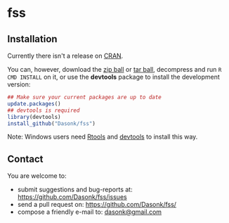 # fss



## Installation

Currently there isn't a release on [CRAN](http://cran.r-project.org/).


You can, however, download the [zip ball](https://github.com/Dasonk/fss/zipball/master) or [tar ball](https://github.com/Dasonk/fss/tarball/master), decompress and run `R CMD INSTALL` on it, or use the **devtools** package to install the development version:

```r
## Make sure your current packages are up to date
update.packages()
## devtools is required
library(devtools)
install_github("Dasonk/fss")
```

Note: Windows users need [Rtools](http://www.murdoch-sutherland.com/Rtools/) and [devtools](http://CRAN.R-project.org/package=devtools) to install this way.


## Contact

You are welcome to:
* submit suggestions and bug-reports at: <https://github.com/Dasonk/fss/issues>
* send a pull request on: <https://github.com/Dasonk/fss/>
* compose a friendly e-mail to: <dasonk@gmail.com>

